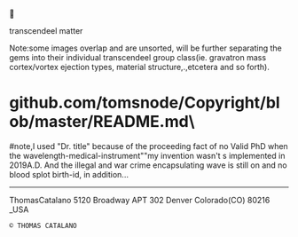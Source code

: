 🌌


transcendeel matter




Note:some images overlap and are unsorted, will be
further separating the gems into their individual 
transcendeel group class(ie. gravatron mass cortex/vortex ejection types,
material structure,.,etcetera and so forth).


# github.com/tomsnode/Copyright/blob/master/README.md\

#note,I used "Dr. title" because of the proceeding fact of no Valid PhD when the wavelength-medical-instrument""my invention wasn't s implemented in 2019A.D. And the illegal and war crime encapsulating wave is still on and no blood splot birth-id, in addition... 

--------------
ThomasCatalano
5120 Broadway APT 302
Denver Colorado(CO) 80216 _USA

    © THOMAS CATALANO
